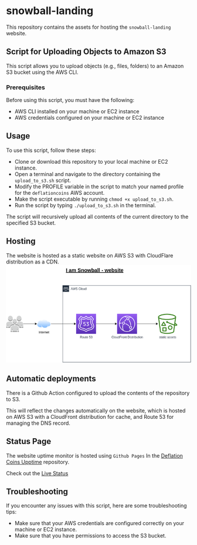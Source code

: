 # snowball-landing
This repository contains the assets for hosting the `snowball-landing` website.

## Script for Uploading Objects to Amazon S3
This script allows you to upload objects (e.g., files, folders) to an Amazon S3 bucket using the AWS CLI. 

### Prerequisites
Before using this script, you must have the following:

* AWS CLI installed on your machine or EC2 instance
* AWS credentials configured on your machine or EC2 instance

## Usage
To use this script, follow these steps:

* Clone or download this repository to your local machine or EC2 instance.
* Open a terminal and navigate to the directory containing the `upload_to_s3.sh` script.
* Modify the PROFILE variable in the script to match your named profile for the `deflationcoins` AWS account.
* Make the script executable by running `chmod +x upload_to_s3.sh`.
* Run the script by typing `./upload_to_s3.sh` in the terminal.

The script will recursively upload all contents of the current directory to the specified S3 bucket.

## Hosting
The website is hosted as a static website on AWS S3 with CloudFlare distribution as a CDN.
![architecture](docs/img/architecture-iamsnowball.drawio.png)

## Automatic deployments
There is a Github Action configured to upload the contents of the repository to S3.

This will reflect the changes automatically on the website, which is hosted on AWS S3 with a CloudFront distribution for cache, and Route 53 for managing the DNS record.

## Status Page
The website uptime monitor is hosted using `Github Pages` In the [Deflation Coins Upptime](https://github.com/DeflationCoins/upptime) repository.

Check out the [Live Status](https://deflationcoins.github.io/upptime)

## Troubleshooting
If you encounter any issues with this script, here are some troubleshooting tips:

* Make sure that your AWS credentials are configured correctly on your machine or EC2 instance.
* Make sure that you have permissions to access the S3 bucket.
